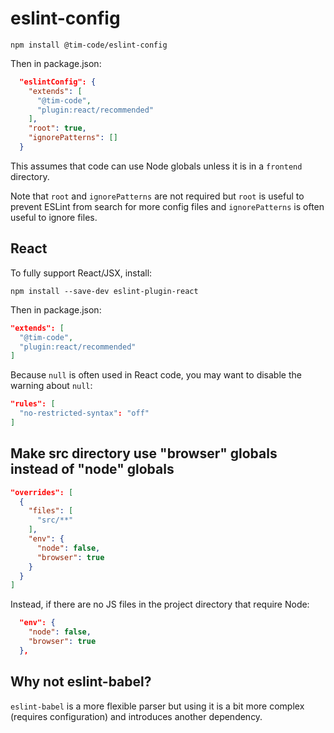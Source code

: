 # eslint-config

`npm install @tim-code/eslint-config`

Then in package.json:

```json
  "eslintConfig": {
    "extends": [
      "@tim-code",
      "plugin:react/recommended"
    ],
    "root": true,
    "ignorePatterns": []
  }
```

This assumes that code can use Node globals unless it is in a `frontend` directory.

Note that `root` and `ignorePatterns` are not required but `root` is useful to prevent ESLint from search for more config files
and `ignorePatterns` is often useful to ignore files.

## React

To fully support React/JSX, install:

`npm install --save-dev eslint-plugin-react`

Then in package.json:

```json
"extends": [
  "@tim-code",
  "plugin:react/recommended"
]
```

Because `null` is often used in React code, you may want to disable the warning about `null`:

```json
"rules": [
  "no-restricted-syntax": "off"
]
```

## Make src directory use "browser" globals instead of "node" globals

```json
"overrides": [
  {
    "files": [
      "src/**"
    ],
    "env": {
      "node": false,
      "browser": true
    }
  }
]
```

Instead, if there are no JS files in the project directory that require Node:

```json
  "env": {
    "node": false,
    "browser": true
  },
```

## Why not eslint-babel?

`eslint-babel` is a more flexible parser but using it is a bit more complex (requires configuration) and introduces another dependency.
